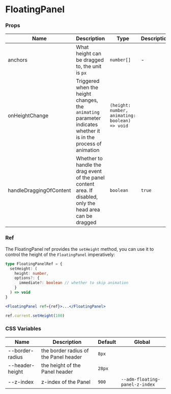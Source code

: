 # FloatingPanel

<code src="./demos/demo1.tsx"></code>

<code src="./demos/demo2.tsx"></code>

### Props

| Name                    | Description                                                                                                      | Type                                           | Description |
| ----------------------- | ---------------------------------------------------------------------------------------------------------------- | ---------------------------------------------- | ----------- |
| anchors                 | What height can be dragged to, the unit is `px`                                                                  | `number[]`                                     | -           |
| onHeightChange          | Triggered when the height changes, the `animating` parameter indicates whether it is in the process of animation | `(height: number, animating: boolean) => void` |             |
| handleDraggingOfContent | Whether to handle the drag event of the panel content area. If disabled, only the head area can be dragged       | `boolean`                                      | `true`      |

### Ref

The FloatingPanel ref provides the `setHeight` method, you can use it to control the height of the `FloatingPanel` imperatively:

```ts
type FloatingPanelRef = {
  setHeight: (
    height: number,
    options?: {
      immediate?: boolean // whether to skip animation
    }
  ) => void
}
```

```jsx
<FloatingPanel ref={ref}>...</FloatingPanel>

ref.current.setHeight(100)
```

### CSS Variables

| Name            | Description                           | Default | Global                         |
| --------------- | ------------------------------------- | ------- | ------------------------------ |
| --border-radius | the border radius of the Panel header | `8px`   |                                |
| --header-height | the height of the Panel header        | `28px`  |                                |
| --z-index       | z-index of the Panel                  | `900`   | `--adm-floating-panel-z-index` |

